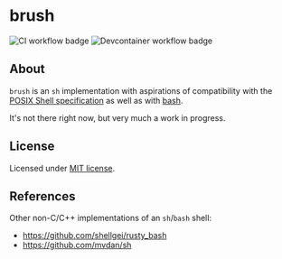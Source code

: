 # brush

![CI workflow badge](https://github.com/reubeno/brush/actions/workflows/ci.yaml/badge.svg)
![Devcontainer workflow badge](https://github.com/reubeno/brush/actions/workflows/devcontainer.yaml/badge.svg)

## About

`brush` is an `sh` implementation with aspirations of compatibility with the [POSIX Shell specification](https://pubs.opengroup.org/onlinepubs/9699919799/utilities/V3_chap02.html) as well as with [bash](https://www.gnu.org/software/bash/).

It's not there right now, but very much a work in progress. 

## License

Licensed under [MIT license](LICENSE).

## References

Other non-C/C++ implementations of an `sh`/`bash` shell:

* https://github.com/shellgei/rusty_bash
* https://github.com/mvdan/sh
